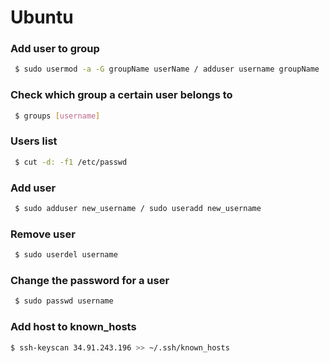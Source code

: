 # Ubuntu

### Add user to group 

```bash
 $ sudo usermod -a -G groupName userName / adduser username groupName 
 ```

### Check which group a certain user belongs to

```bash
 $ groups [username]
 ```

### Users list

```bash
 $ cut -d: -f1 /etc/passwd
 ```
 
  ### Add user

```bash
 $ sudo adduser new_username / sudo useradd new_username
 ```
 
 
  ### Remove user

```bash
 $ sudo userdel username 
 ```
 
 
  ### Change the password for a user

```bash
 $ sudo passwd username 
 ```
 
 ### Add host to known_hosts
 ```bash
 $ ssh-keyscan 34.91.243.196 >> ~/.ssh/known_hosts 
 ```
